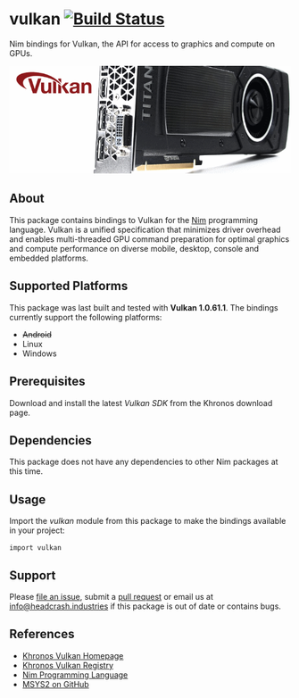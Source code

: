 # vulkan [![Build Status](https://travis-ci.com/nimious/vulkan.svg?branch=master)](https://travis-ci.com/nimious/vulkan)

Nim bindings for Vulkan, the API for access to graphics and compute on GPUs.

![vulkan Logo](docs/logo.png)


## About

This package contains bindings to Vulkan for the [Nim](http://nim-lang.org)
programming language. Vulkan is a unified specification that minimizes driver
overhead and enables multi-threaded GPU command preparation for optimal graphics
and compute performance on diverse mobile, desktop, console and embedded
platforms.


## Supported Platforms

This package was last built and tested with **Vulkan 1.0.61.1**. The bindings
currently support the following platforms:

- ~~Android~~
- Linux
- Windows


## Prerequisites

Download and install the latest *Vulkan SDK* from the Khronos download page.


## Dependencies

This package does not have any dependencies to other Nim packages at this time.


## Usage

Import the *vulkan* module from this package to make the bindings available in
your project:

```nimrod
import vulkan
```


## Support

Please [file an issue](https://github.com/nimious/vulkan/issues), submit a
[pull request](https://github.com/nimious/vulkan/pulls?q=is%3Aopen+is%3Apr)
or email us at info@headcrash.industries if this package is out of date or contains bugs.


## References

* [Khronos Vulkan Homepage](https://www.khronos.org/vulkan/)
* [Khronos Vulkan Registry](https://www.khronos.org/registry/vulkan/)
* [Nim Programming Language](http://nim-lang.org/)
* [MSYS2 on GitHub](http://msys2.github.io/)
